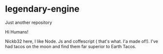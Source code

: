 # legendary-engine
Just another repository



Hi Humans!

Nickb32 here, I like Node. Js and coffescript ( that's what. I'a made of!). I've had tacos on the moon and find them far superior to Earth Tacos.

